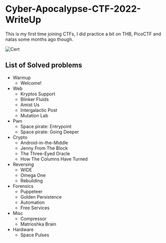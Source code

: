 # Cyber-Apocalypse-CTF-2022-WriteUp
This is my first time joining CTFs, I did practice a bit on THB, PicoCTF and natas some months ago though.

![Cert](https://user-images.githubusercontent.com/26480299/169328229-1a2b2ac6-cc1a-48c3-90b3-1c11456ed715.png)

## List of Solved problems
- Warmup
  -  Welcome!
- Web
  -  Kryptos Support
  -  Blinker Fluids
  -  Amist Us
  -  Intergalactic Post
  -  Mutation Lab
- Pwn
  -  Space pirate: Entrypoint
  -  Space pirate: Going Deeper
- Crypto
  -  Android-in-the-Middle
  -  Jenny From The Block
  -  The Three-Eyed Oracle
  -  How The Columns Have Turned
- Reversing
  -  WIDE
  -  Omega One
  -  Rebuilding
- Forensics
  -  Puppeteer
  -  Golden Persistence
  -  Automation
  -  Free Services
- Misc
  -  Compressor
  -  Matrioshka Brain
- Hardware
  -  Space Pulses
